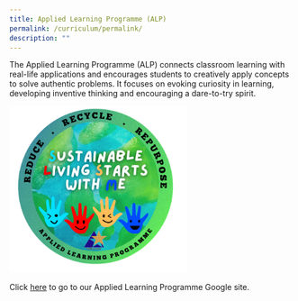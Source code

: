 ```yaml
---
title: Applied Learning Programme (ALP)
permalink: /curriculum/permalink/
description: ""
---
```

The Applied Learning Programme (ALP) connects classroom learning with real-life applications and encourages students to creatively apply concepts to solve authentic problems. It focuses on evoking curiosity in learning, developing inventive thinking and encouraging a dare-to-try spirit.

![](/images/Curriculum/ALP/sustainable%20living%20starts%20with%20me.png)

Click [here](https://sites.google.com/moe.edu.sg/nvpsmakereducation/home) to go to our Applied Learning Programme Google site.